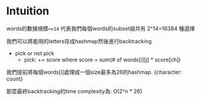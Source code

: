 # Intuition

words的數據規模`<=14`
代表我們每個words的subset組共有 2^14=16384 種選擇

我們可以將能用的letters存成hashmap然後進行backtracking
- pick or not pick
  - pick: += score where score = sum(# of words[i][j] * score[ch])

我們提前將每個words[i]處理成一個size最多為26的hashmap. {character: count}

那麼最終backtracking的time complexity為: O(2^n * 26)